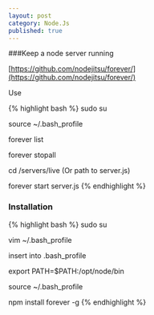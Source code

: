 ```yaml
---
layout: post
category: Node.Js
published: true
---
```


###Keep a node server running

[https://github.com/nodejitsu/forever/](https://github.com/nodejitsu/forever/)

Use

{% highlight bash %}
sudo su

source ~/.bash_profile

forever list

forever stopall

cd /servers/live (Or path to server.js)

forever start server.js
{% endhighlight %}

### Installation

{% highlight bash %}
sudo su

vim ~/.bash_profile

insert into .bash_profile

export PATH=$PATH:/opt/node/bin

source ~/.bash_profile

npm install forever -g
{% endhighlight %}